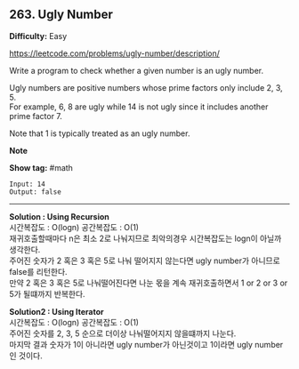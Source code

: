 ## 263. Ugly Number

**Difficulty:** Easy

https://leetcode.com/problems/ugly-number/description/

Write a program to check whether a given number is an ugly number. <br/>

Ugly numbers are positive numbers whose prime factors only include 2, 3, 5. <br/>
For example, 6, 8 are ugly while 14 is not ugly since it includes another prime factor 7. <br/>

Note that 1 is typically treated as an ugly number. <br/>

**Note** <br/>

**Show tag:** \#math

```
Input: 14
Output: false
```

-------------------------------------------

**Solution : Using Recursion** <br/>
시간복잡도 : O(logn) 공간복잡도 : O(1) <br/>
재귀호출할때마다 n은 최소 2로 나눠지므로 최악의경우 시간복잡도는 logn이 아닐까 생각한다. <br/>
주어진 숫자가 2 혹은 3 혹은 5로 나눠 떨어지지 않는다면 ugly number가 아니므로 false를 리턴한다. <br/>
만약 2 혹은 3 혹은 5로 나눠떨어진다면 나눈 몫을 계속 재귀호출하면서 1 or 2 or 3 or 5가 될떄까지 반복한다.

**Solution2 : Using Iterator** <br/>
시간복잡도 : O(logn) 공간복잡도 : O(1) <br/>
주어진 숫자를 2, 3, 5 순으로 더이상 나눠떨어지지 않을떄까지 나눈다. <br/>
마지막 결과 숫자가 1이 아니라면 ugly number가 아닌것이고 1이라면 ugly number인 것이다. 

